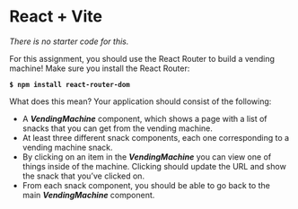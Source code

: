 # React + Vite

*There is no starter code for this.*

For this assignment, you should use the React Router to build a vending machine! Make sure you install the React Router:

**`$ npm install react-router-dom`**

What does this mean? Your application should consist of the following:

- A ***VendingMachine*** component, which shows a page with a list of snacks that you can get from the vending machine.
- At least three different snack components, each one corresponding to a vending machine snack.
- By clicking on an item in the ***VendingMachine*** you can view one of things inside of the machine. Clicking should update the URL and show the snack that you’ve clicked on.
- From each snack component, you should be able to go back to the main ***VendingMachine*** component.